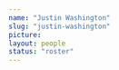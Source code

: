 ```yaml
---
name: "Justin Washington"
slug: "justin-washington"
picture:
layout: people
status: "roster"
---
```


